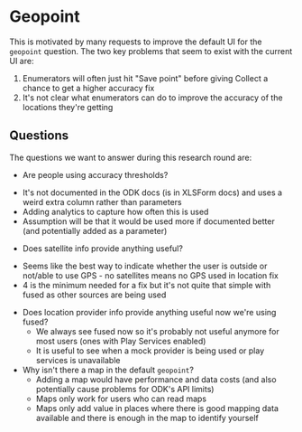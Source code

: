 # Geopoint

This is motivated by many requests to improve the default UI for the `geopoint` question. The two key problems that seem to exist with the current UI are:

1. Enumerators will often just hit "Save point" before giving Collect a chance to get a higher accuracy fix
2. It's not clear what enumerators can do to improve the accuracy of the locations they're getting

## Questions

The questions we want to answer during this research round are:

* Are people using accuracy thresholds?
 - It's not documented in the ODK docs (is in XLSForm docs) and uses a weird extra column rather than parameters
 - Adding analytics to capture how often this is used
 - Assumption will be that it would be used more if documented better (and potentially added as a parameter)
* Does satellite info provide anything useful?
 - Seems like the best way to indicate whether the user is outside or not/able to use GPS - no satellites means no GPS used in location fix
 - 4 is the minimum needed for a fix but it's not quite that simple with fused as other sources are being used
* Does location provider info provide anything useful now we're using fused?
  - We always see fused now so it's probably not useful anymore for most users (ones with Play Services enabled)
  - It is useful to see when a mock provider is being used or play services is unavailable
* Why isn't there a map in the default `geopoint`?
  - Adding a map would have performance and data costs (and also potentially cause problems for ODK's API limits)
  - Maps only work for users who can read maps
  - Maps only add value in places where there is good mapping data available and there is enough in the map to identify yourself

